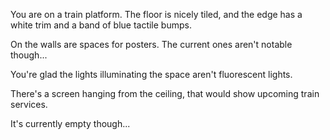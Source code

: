 ---
---

You are on a train platform.
The floor is nicely tiled, and the edge has a white trim and a band of blue tactile bumps.

On the walls are spaces for posters.
The current ones aren't notable though...
<!--TODO-->

You're glad the lights illuminating the space aren't fluorescent lights.

There's a screen hanging from the ceiling, that would show upcoming train services.

It's currently empty though...
<!--TODO-->
